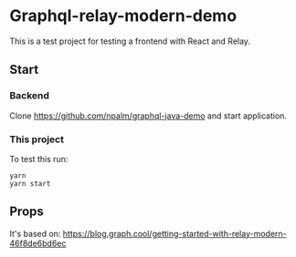 # Graphql-relay-modern-demo

This is a test project for testing a frontend with React and Relay.

## Start

### Backend

Clone https://github.com/npalm/graphql-java-demo and start application.

### This project

To test this run:

```
yarn 
yarn start
```

## Props
It's based on: https://blog.graph.cool/getting-started-with-relay-modern-46f8de6bd6ec
